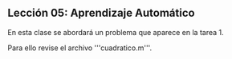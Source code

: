 ## Lección 05: Aprendizaje Automático

En esta clase se abordará un problema que aparece en la tarea 1.

Para ello revise el archivo '''cuadratico.m'''.
